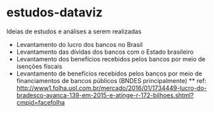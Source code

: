 # estudos-dataviz
Ideias de estudos e análises a serem realizadas

* Levantamento do lucro dos bancos no Brasil
* Levantamento das dívidas dos bancos com o Estado brasileiro
* Levantamento dos benefícios recebidos pelos bancos por meio de isenções fiscais
* Levantamento de benefícios recebidos pelos bancos por meio de financiamentos de bancos públicos (BNDES principalmente)
** ref: http://www1.folha.uol.com.br/mercado/2016/01/1734449-lucro-do-bradesco-avanca-139-em-2015-e-atinge-r-172-bilhoes.shtml?cmpid=facefolha
